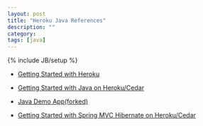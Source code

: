 ```yaml
---
layout: post
title: "Heroku Java References"
description: ""
category: 
tags: [java]
---
```

{% include JB/setup %}
- [Getting Started with Heroku](https://devcenter.heroku.com/articles/quickstart)

- [Getting Started with Java on Heroku/Cedar](https://devcenter.heroku.com/articles/java)

- [Java Demo App(forked)](https://github.com/philipjkim/devcenter-java)

- [Getting Started with Spring MVC Hibernate on Heroku/Cedar](https://devcenter.heroku.com/articles/spring-mvc-hibernate)
